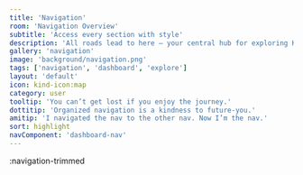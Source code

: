 ```yaml
---
title: 'Navigation'
room: 'Navigation Overview'
subtitle: 'Access every section with style'
description: 'All roads lead to here — your central hub for exploring Kind Robots. Switch tabs, access dashboards, and get where you need to go.'
gallery: 'navigation'
image: 'background/navigation.png'
tags: ['navigation', 'dashboard', 'explore']
layout: 'default'
icon: kind-icon:map
category: user
tooltip: 'You can’t get lost if you enjoy the journey.'
dottitip: 'Organized navigation is a kindness to future-you.'
amitip: 'I navigated the nav to the other nav. Now I’m the nav.'
sort: highlight
navComponent: 'dashboard-nav'
---
```

:navigation-trimmed
